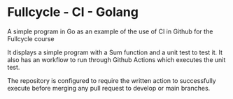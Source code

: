 # Fullcycle - CI - Golang
A simple program in Go as an example of the use of CI in Github for the Fullcycle course

It displays a simple program with a Sum function and a unit test to test it. It also has an workflow to run through Github Actions which executes the unit test.

The repository is configured to require the written action to successfully execute before merging any pull request to develop or main branches.
